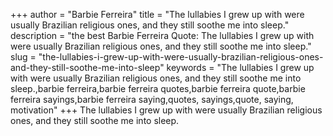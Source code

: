 +++
author = "Barbie Ferreira"
title = "The lullabies I grew up with were usually Brazilian religious ones, and they still soothe me into sleep."
description = "the best Barbie Ferreira Quote: The lullabies I grew up with were usually Brazilian religious ones, and they still soothe me into sleep."
slug = "the-lullabies-i-grew-up-with-were-usually-brazilian-religious-ones-and-they-still-soothe-me-into-sleep"
keywords = "The lullabies I grew up with were usually Brazilian religious ones, and they still soothe me into sleep.,barbie ferreira,barbie ferreira quotes,barbie ferreira quote,barbie ferreira sayings,barbie ferreira saying,quotes, sayings,quote, saying, motivation"
+++
The lullabies I grew up with were usually Brazilian religious ones, and they still soothe me into sleep.
